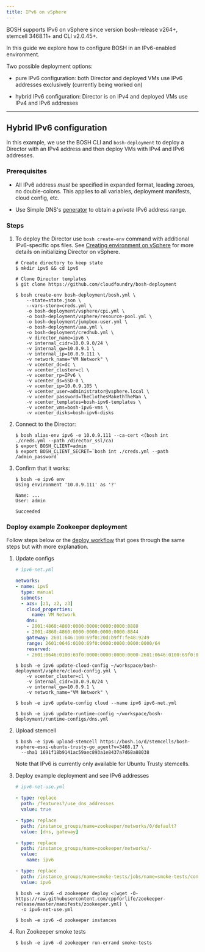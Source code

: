 ```yaml
---
title: IPv6 on vSphere
---
```


<p class="note">BOSH supports IPv6 on vSphere since version bosh-release v264+, stemcell 3468.11+ and CLI v2.0.45+.</p>

In this guide we explore how to configure BOSH in an IPv6-enabled environment.

Two possible deployment options:

- pure IPv6 configuration: both Director and deployed VMs use IPv6 addresses exclusively (currently being worked on)

- hybrid IPv6 configuration: Director is on IPv4 and deployed VMs use IPv4 and IPv6 addresses

---
## Hybrid IPv6 configuration <a id="hybrid"></a>

In this example, we use the BOSH CLI and `bosh-deployment` to deploy a Director with an IPv4 address and then deploy VMs with IPv4 and IPv6 addresses.

### Prerequisites

- All IPv6 address *must* be specified in expanded format, leading zeroes, no double-colons. This applies to all variables, deployment manifests, cloud config, etc.

- Use Simple DNS's [generator](http://simpledns.com/private-ipv6) to obtain a _private_ IPv6 address range.

### Steps

1. To deploy the Director use `bosh create-env` command with additional IPv6-specific ops files. See [Creating environment on vSphere](init-vsphere.md) for more details on initializing Director on vSphere.

    ```shell
    # Create directory to keep state
    $ mkdir ipv6 && cd ipv6

    # Clone Director templates
    $ git clone https://github.com/cloudfoundry/bosh-deployment

    $ bosh create-env bosh-deployment/bosh.yml \
        --state=state.json \
        --vars-store=creds.yml \
        -o bosh-deployment/vsphere/cpi.yml \
        -o bosh-deployment/vsphere/resource-pool.yml \
        -o bosh-deployment/jumpbox-user.yml \
        -o bosh-deployment/uaa.yml \
        -o bosh-deployment/credhub.yml \
        -v director_name=ipv6 \
        -v internal_cidr=10.0.9.0/24 \
        -v internal_gw=10.0.9.1 \
        -v internal_ip=10.0.9.111 \
        -v network_name="VM Network" \
        -v vcenter_dc=dc \
        -v vcenter_cluster=cl \
        -v vcenter_rp=IPv6 \
        -v vcenter_ds=SSD-0 \
        -v vcenter_ip=10.0.9.105 \
        -v vcenter_user=administrator@vsphere.local \
        -v vcenter_password=TheClothesMakethTheMan \
        -v vcenter_templates=bosh-ipv6-templates \
        -v vcenter_vms=bosh-ipv6-vms \
        -v vcenter_disks=bosh-ipv6-disks
    ```

1. Connect to the Director:

    ```shell
    $ bosh alias-env ipv6 -e 10.0.9.111 --ca-cert <(bosh int ./creds.yml --path /director_ssl/ca)
    $ export BOSH_CLIENT=admin
    $ export BOSH_CLIENT_SECRET=`bosh int ./creds.yml --path /admin_password`
    ```

1. Confirm that it works:

    ```shell
    $ bosh -e ipv6 env
    Using environment '10.0.9.111' as '?'

    Name: ...
    User: admin

    Succeeded
    ```

### Deploy example Zookeeper deployment <a id="pure-deploy"></a>

Follow steps below or the [deploy workflow](basic-workflow.md) that goes through the same steps but with more explanation.

1. Update configs

    ```yaml
    # ipv6-net.yml

    networks:
    - name: ipv6
      type: manual
      subnets:
      - azs: [z1, z2, z3]
        cloud_properties:
          name: VM Network
        dns:
        - 2001:4860:4860:0000:0000:0000:0000:8888
        - 2001:4860:4860:0000:0000:0000:0000:8844
        gateway: 2601:646:100:69f0:20d:b9ff:fe48:9249
        range: 2601:0646:0100:69f0:0000:0000:0000:0000/64
        reserved:
        - 2601:0646:0100:69f0:0000:0000:0000:0000-2601:0646:0100:69f0:0000:0000:0000:0020
    ```

    ```shell
    $ bosh -e ipv6 update-cloud-config ~/workspace/bosh-deployment/vsphere/cloud-config.yml \
        -v vcenter_cluster=cl \
        -v internal_cidr=10.0.9.0/24 \
        -v internal_gw=10.0.9.1 \
        -v network_name="VM Network" \

    $ bosh -e ipv6 update-config cloud --name ipv6 ipv6-net.yml

    $ bosh -e ipv6 update-runtime-config ~/workspace/bosh-deployment/runtime-configs/dns.yml
    ```

1. Upload stemcell

    ```shell
    $ bosh -e ipv6 upload-stemcell https://bosh.io/d/stemcells/bosh-vsphere-esxi-ubuntu-trusty-go_agent?v=3468.17 \
      --sha1 1691f18b9141ac59aec893a1e8437a7d68a88038
    ```

    Note that IPv6 is currently only available for Ubuntu Trusty stemcells.

1. Deploy example deployment and see IPv6 addresses

    ```yaml
    # ipv6-net-use.yml

    - type: replace
      path: /features?/use_dns_addresses
      value: true

    - type: replace
      path: /instance_groups/name=zookeeper/networks/0/default?
      value: [dns, gateway]

    - type: replace
      path: /instance_groups/name=zookeeper/networks/-
      value:
        name: ipv6

    - type: replace
      path: /instance_groups/name=smoke-tests/jobs/name=smoke-tests/consumes?/conn/network
      value: ipv6
    ```

    ```shell
    $ bosh -e ipv6 -d zookeeper deploy <(wget -O- https://raw.githubusercontent.com/cppforlife/zookeeper-release/master/manifests/zookeeper.yml) \
      -o ipv6-net-use.yml

    $ bosh -e ipv6 -d zookeeper instances
    ```

1. Run Zookeeper smoke tests

    ```shell
    $ bosh -e ipv6 -d zookeeper run-errand smoke-tests
    ```
